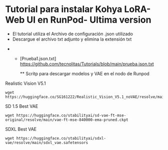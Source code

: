 # Tutorial para instalar Kohya LoRA- Web UI en RunPod- Ultima version
* El tutorial utiliza el Archivo de configuración .json utilizado
* Descargue el archivo txt adjunto y elimina la extensión txt
+ * [Prueba1.json.txt] https://github.com/tecnolitas/Tutorials/blob/main/prueba.json.txt
 
    ** Scritp para descargar modelos y VAE en el nodo de Runpod

Realistic Vision V5.1 
```
wget https://huggingface.co/SG161222/Realistic_Vision_V5.1_noVAE/resolve/main/Realistic_Vision_V5.1.safetensors
```

SD 1.5 Best VAE
```
wget https://huggingface.co/stabilityai/sd-vae-ft-mse-original/resolve/main/vae-ft-mse-840000-ema-pruned.ckpt
```

SDXL Best VAE
```
wget https://huggingface.co/stabilityai/sdxl-vae/resolve/main/sdxl_vae.safetensors
```
